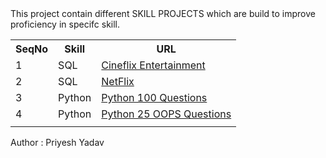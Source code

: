 <html>
<body>
This project contain different SKILL PROJECTS which are build to improve proficiency in specifc skill. 
<table>
<tr>
    <th>SeqNo</th>
    <th>Skill</th>
    <th>URL</th>
</tr>
<tr>
    <td>1</td>
    <td>SQL</td>
    <td><a href='https://github.com/priyeshyadav/Skill_Projects/tree/main/SQL/Cineflix%20Entertainment%20Store%20Data' target="_blank"> Cineflix Entertainment </a></td>
</tr>
<tr>
    <td>2</td>
    <td>SQL</td>
    <td><a href='https://github.com/priyeshyadav/Skill_Projects/tree/main/SQL/Netflix%20Data%20Analysis' target="_blank"> NetFlix </a></td>
</tr>
<tr>
    <td>3</td>
    <td>Python</td>
    <td><a href='https://github.com/priyeshyadav/Skill_Projects/tree/main/Python/Python%20100%20Questions' target="_blank"> Python 100 Questions </a></td>
</tr>
    <tr>
    <td>4</td>
    <td>Python</td>
    <td><a href='https://github.com/priyeshyadav/Skill_Projects/tree/main/Python/GeekforGeek%20-%2025%20OOPs%20Questions' target="_blank"> Python 25 OOPS Questions </a></td>
</tr>
    <tr>
    <td></td>
    <td></td>
    <td></td>
</tr>
</table>
<p>Author : Priyesh Yadav</p>
</body>
<html>

